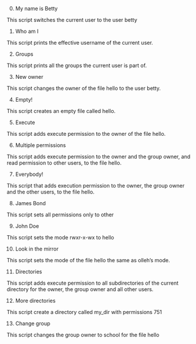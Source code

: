 0. My name is Betty 

This script switches the current user to the user betty

1. Who am I 

This script prints the effective username of the current user.

2. Groups 

This script prints all the groups the current user is part of.

3. New owner 

This script changes the owner of the file hello to the user betty.

4. Empty! 

This script creates an empty file called hello.

5. Execute 

This script adds execute permission to the owner of the file hello.

6. Multiple permissions 

This script adds execute permission to the owner and the group owner, and read permission to other users, to the file hello.

7. Everybody! 

This script that adds execution permission to the owner, the group owner and the other users, to the file hello.

8. James Bond 

This script sets all permissions only to other

9. John Doe 

This script sets the mode rwxr-x-wx to hello

10. Look in the mirror 

This script sets the mode of the file hello the same as olleh’s mode.

11. Directories 

This script adds execute permission to all subdirectories of the current directory for the owner, the group owner and all other users.

12. More directories 

This script create a directory called my_dir with permissions 751 

13. Change group 

This script changes the group owner to school for the file hello
